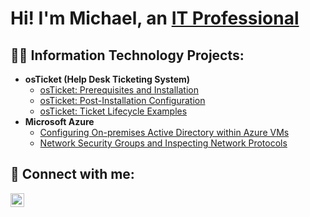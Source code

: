 <h1>Hi! I'm Michael, an <a href="https://www.linkedin.com/in/michaelmarshii/">IT Professional</a>

<h2>👨‍💻 Information Technology Projects:</h2>

- <b>osTicket (Help Desk Ticketing System)</b>
  - [osTicket: Prerequisites and Installation](https://github.com/Michael-Marsh/osTicket-Prerequisites-and-Installation)
  - [osTicket: Post-Installation Configuration](https://github.com/Michael-Marsh/osTicket-Post-Installation-Configuration)
  - [osTicket: Ticket Lifecycle Examples](https://github.com/Michael-Marsh/osTicket-Ticket-Lifecycle-Examples)
- <b>Microsoft Azure</b>
  - [Configuring On-premises Active Directory within Azure VMs](https://github.com/Michael-Marsh/Microsoft-Azure-On-premesis-active-directory)
  - [Network Security Groups and Inspecting Network Protocols](https://github.com/Michael-Marsh/osTicket-Prerequisites-and-Installation)

<h2> 🤳 Connect with me:</h2>

[<img align="left" alt="JoshMadakor | LinkedIn" width="22px" src="https://cdn.jsdelivr.net/npm/simple-icons@v3/icons/linkedin.svg" />][linkedin]

[linkedin]: https://linkedin.com/in/michaelmarshii
